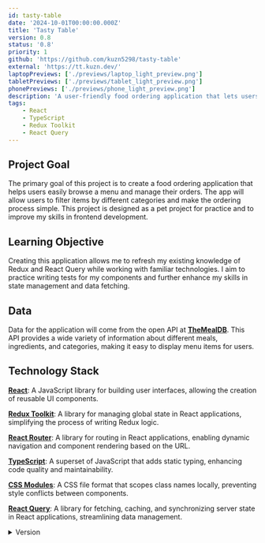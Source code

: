 ```yaml
---
id: tasty-table
date: '2024-10-01T00:00:00.000Z'
title: 'Tasty Table'
version: 0.8
status: '0.8'
priority: 1
github: 'https://github.com/kuzn5298/tasty-table'
external: 'https://tt.kuzn.dev/'
laptopPreviews: ['./previews/laptop_light_preview.png']
tabletPreviews: ['./previews/tablet_light_preview.png']
phonePreviews: ['./previews/phone_light_preview.png']
description: 'A user-friendly food ordering application that lets users browse a diverse menu and filter items by category and country.'
tags:
    - React
    - TypeScript
    - Redux Toolkit
    - React Query
---
```


## Project Goal

The primary goal of this project is to create a food ordering application that helps users easily browse a menu and manage their orders. The app will allow users to filter items by different categories and make the ordering process simple. This project is designed as a pet project for practice and to improve my skills in frontend development.

## Learning Objective

Creating this application allows me to refresh my existing knowledge of Redux and React Query while working with familiar technologies. I aim to practice writing tests for my components and further enhance my skills in state management and data fetching.

## Data

Data for the application will come from the open API at **[TheMealDB](https://www.themealdb.com/)**. This API provides a wide variety of information about different meals, ingredients, and categories, making it easy to display menu items for users.

## Technology Stack

**[React](https://reactjs.org/)**: A JavaScript library for building user interfaces, allowing the creation of reusable UI components.

**[Redux Toolkit](https://redux-toolkit.js.org/)**: A library for managing global state in React applications, simplifying the process of writing Redux logic.

**[React Router](https://reactrouter.com/)**: A library for routing in React applications, enabling dynamic navigation and component rendering based on the URL.

**[TypeScript](https://www.typescriptlang.org/)**: A superset of JavaScript that adds static typing, enhancing code quality and maintainability.

**[CSS Modules](https://github.com/css-modules/css-modules)**: A CSS file format that scopes class names locally, preventing style conflicts between components.

**[React Query](https://react-query.tanstack.com/)**: A library for fetching, caching, and synchronizing server state in React applications, streamlining data management.

<details>
  <summary>Version</summary>
  
**v 0.8**

-   [x] Main functionality

**v 0.9 (future)**

-   [ ] Add tests

</details>

